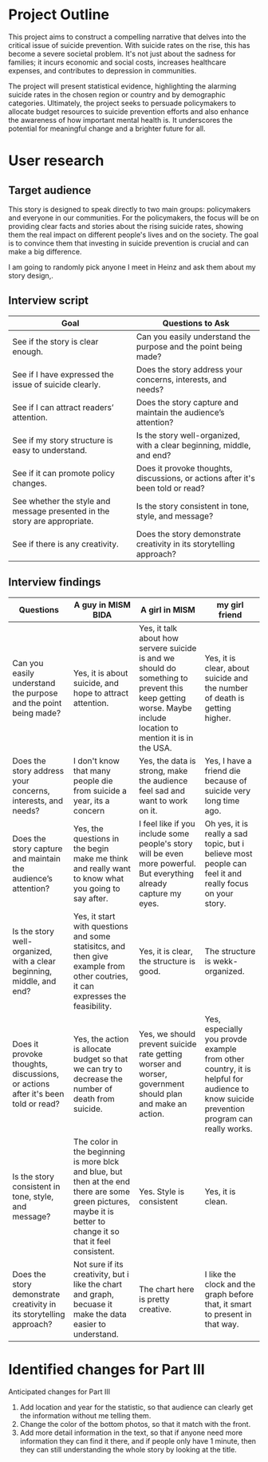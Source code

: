 
# Project Outline

This project aims to construct a compelling narrative that delves into the critical issue of suicide prevention. With suicide rates on the rise, this has become a severe societal problem. It's not just about the sadness for families; it incurs economic and social costs, increases healthcare expenses, and contributes to depression in communities.

The project will present statistical evidence, highlighting the alarming suicide rates in the chosen region or country and by demographic categories. Ultimately, the project seeks to persuade policymakers to allocate budget resources to suicide prevention efforts and also enhance the awareness of how important mental health is. It underscores the potential for meaningful change and a brighter future for all.

# User research 

## Target audience

This story is designed to speak directly to two main groups: policymakers and everyone in our communities. For the policymakers, the focus will be on providing clear facts and stories about the rising suicide rates, showing them the real impact on different people's lives and on the society. The goal is to convince them that investing in suicide prevention is crucial and can make a big difference.

I am going to randomly pick anyone I meet in Heinz and ask them about my story design,.


## Interview script

| Goal                                                                      | Questions to Ask                                                                     |
|---------------------------------------------------------------------------|--------------------------------------------------------------------------------------|
| See if the story is clear enough.                                         | Can you easily understand the purpose and the point being made?                      |
| See if I have expressed the issue of suicide clearly.                     | Does the story address your concerns, interests, and needs?                          |
| See if I can attract readers’ attention.                                  | Does the story capture and maintain the audience’s attention?                        |
| See if my story structure is easy to understand.                          | Is the story well-organized, with a clear beginning, middle, and end?                |
| See if it can promote policy changes.                                     | Does it provoke thoughts, discussions, or actions after it's been told or read?      |     
| See whether the style and message presented in the story are appropriate. | Is the story consistent in tone, style, and message?                                 |
| See if there is any creativity.                                           | Does the story demonstrate creativity in its storytelling approach?                  |



## Interview findings

| Questions | A guy in MISM BIDA  | A girl in MISM | my girl friend |
|-----------|---------------------|----------------|-------------|
| Can you easily understand the purpose and the point being made? | Yes, it is about suicide, and hope to attract attention. | Yes, it talk about how servere suicide is and we should do something to prevent this keep getting worse. Maybe include location to mention it is in the USA.   | Yes, it is clear, about suicide and the number of death is getting higher. |
| Does the story address your concerns, interests, and needs?   | I don't know that many people die from suicide a year, its a concern           | Yes, the data is strong, make the audience feel sad and want to work on it. | Yes, I have a friend die because of suicide very long time ago.|
| Does the story capture and maintain the audience’s attention?   | Yes, the questions in the begin make me think and really want to know what you going to say after.     | I feel like if you include some people's story will be even more powerful. But everything already capture my eyes.   | Oh yes, it is really a sad topic, but i believe most people can feel it and really focus on your story.|
| Is the story well-organized, with a clear beginning, middle, and end? | Yes, it start with questions and some statisitcs, and then give example from other coutries, it can expresses the feasibility.  | Yes, it is clear, the structure is good.    | The structure is wekk-organized.                                  |                                              |
| Does it provoke thoughts, discussions, or actions after it's been told or read? | Yes, the action is allocate budget so that we can try to decrease the number of death from suicide.       | Yes, we should prevent suicide rate getting worser and worser, government should plan and make an action.      | Yes, especially you provde example from other country, it is helpful for audience to know suicide prevention program can really works.|
| Is the story consistent in tone, style, and message?      | The color in the beginning is more blck and blue, but then at the end there are some green pictures, maybe it is better to change it so that it feel consistent.  | Yes. Style is consistent      | Yes, it is clean.     |
| Does the story demonstrate creativity in its storytelling approach?             | Not sure if its creativity, but i like the chart and graph, becuase it make the data easier to understand.          | The chart here is pretty creative.     | I like the clock and the graph before that, it smart to present in that way.                                                                                     |

# Identified changes for Part III

Anticipated changes for Part III
1. Add location and year for the statistic, so that audience can clearly get the information without me telling them.
2. Change the color of the bottom photos, so that it match with the front.
3. Add more detail information in the text, so that if anyone need more information they can find it there, and if people only have 1 minute, then they can still understanding the whole story by looking at the title.


